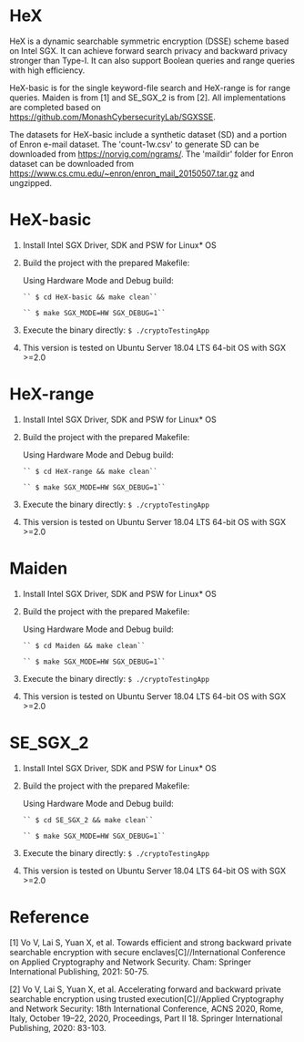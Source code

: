 # HeX

HeX is a dynamic searchable symmetric encryption (DSSE) scheme based on Intel SGX. It can achieve forward search privacy and backward privacy stronger than Type-I. It can also support Boolean queries and range queries with high efficiency.

HeX-basic is for the single keyword-file search and HeX-range is for range queries. Maiden is from [1] and SE_SGX_2 is from [2]. All implementations are completed based on https://github.com/MonashCybersecurityLab/SGXSSE.

The datasets for HeX-basic include a synthetic dataset (SD) and a portion of Enron e-mail dataset. The 'count-1w.csv' to generate SD can be downloaded from https://norvig.com/ngrams/. The 'maildir' folder for Enron dataset can be downloaded from https://www.cs.cmu.edu/~enron/enron_mail_20150507.tar.gz and ungzipped.


# HeX-basic

1. Install Intel SGX Driver, SDK and PSW for Linux* OS
2. Build the project with the prepared Makefile:

   Using Hardware Mode and Debug build:
   
       `` $ cd HeX-basic && make clean``
       
       `` $ make SGX_MODE=HW SGX_DEBUG=1``

3. Execute the binary directly:
  `
    $ ./cryptoTestingApp
  `

4. This version is tested on Ubuntu Server 18.04 LTS 64-bit OS with SGX >=2.0


# HeX-range

1. Install Intel SGX Driver, SDK and PSW for Linux* OS
2. Build the project with the prepared Makefile:

   Using Hardware Mode and Debug build:
   
       `` $ cd HeX-range && make clean``
       
       `` $ make SGX_MODE=HW SGX_DEBUG=1``

3. Execute the binary directly:
  `
    $ ./cryptoTestingApp
  `

4. This version is tested on Ubuntu Server 18.04 LTS 64-bit OS with SGX >=2.0


# Maiden

1. Install Intel SGX Driver, SDK and PSW for Linux* OS
2. Build the project with the prepared Makefile:

   Using Hardware Mode and Debug build:
   
       `` $ cd Maiden && make clean``
       
       `` $ make SGX_MODE=HW SGX_DEBUG=1``

3. Execute the binary directly:
  `
    $ ./cryptoTestingApp
  `

4. This version is tested on Ubuntu Server 18.04 LTS 64-bit OS with SGX >=2.0


# SE_SGX_2

1. Install Intel SGX Driver, SDK and PSW for Linux* OS
2. Build the project with the prepared Makefile:

   Using Hardware Mode and Debug build:
   
       `` $ cd SE_SGX_2 && make clean``
       
       `` $ make SGX_MODE=HW SGX_DEBUG=1``

3. Execute the binary directly:
  `
    $ ./cryptoTestingApp
  `

4. This version is tested on Ubuntu Server 18.04 LTS 64-bit OS with SGX >=2.0


# Reference
[1] Vo V, Lai S, Yuan X, et al. Towards efficient and strong backward private searchable encryption with secure enclaves[C]//International Conference on Applied Cryptography and Network Security. Cham: Springer International Publishing, 2021: 50-75.

[2] Vo V, Lai S, Yuan X, et al. Accelerating forward and backward private searchable encryption using trusted execution[C]//Applied Cryptography and Network Security: 18th International Conference, ACNS 2020, Rome, Italy, October 19–22, 2020, Proceedings, Part II 18. Springer International Publishing, 2020: 83-103.